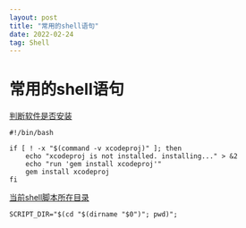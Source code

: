 ```yaml
---
layout: post
title: "常用的shell语句"
date: 2022-02-24
tag: Shell
---  
```



# 常用的shell语句

[判断软件是否安装](https://blog.csdn.net/baidu_26678247/article/details/103024812)

```
#!/bin/bash

if [ ! -x "$(command -v xcodeproj)" ]; then 
    echo "xcodeproj is not installed. installing..." > &2
    echo "run 'gem install xcodeproj'"
    gem install xcodeproj
fi
```

[当前shell脚本所在目录](https://stackoverflow.com/questions/242538/unix-shell-script-find-out-which-directory-the-script-file-resides)

```
SCRIPT_DIR="$(cd "$(dirname "$0")"; pwd)";
```
